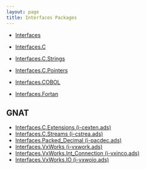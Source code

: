 ```yaml
---
layout: page
title: Interfaces Packages
---
```


- [Interfaces](https://www.adaic.org/resources/add_content/standards/12rm/html/RM-B-2.html)

- [Interfaces.C](https://www.adaic.org/resources/add_content/standards/12rm/html/RM-B-3.html)
- [Interfaces.C.Strings](https://www.adaic.org/resources/add_content/standards/12rm/html/RM-B-3-1.html)
- [Interfaces.C.Pointers](https://www.adaic.org/resources/add_content/standards/12rm/html/RM-B-3-2.html)

- [Interfaces.COBOL](https://www.adaic.org/resources/add_content/standards/12rm/html/RM-B-4.html)

- [Interfaces.Fortan](https://www.adaic.org/resources/add_content/standards/12rm/html/RM-B-5.html)


## GNAT

- [Interfaces.C.Extensions (i-cexten.ads)]()
- [Interfaces.C.Streams (i-cstrea.ads)]()
- [Interfaces.Packed_Decimal (i-pacdec.ads)]()
- [Interfaces.VxWorks (i-vxwork.ads)]()
- [Interfaces.VxWorks.Int_Connection (i-vxinco.ads)]()
- [Interfaces.VxWorks.IO (i-vxwoio.ads)]()
